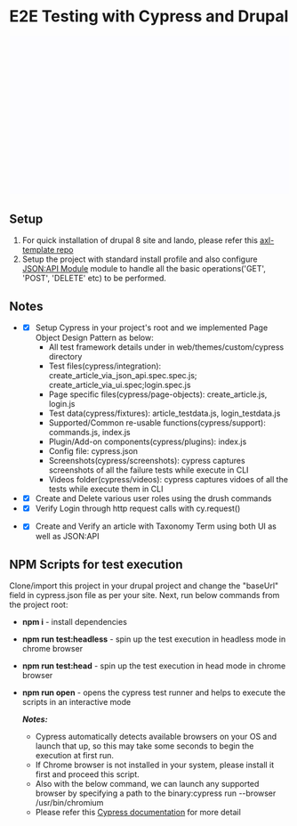 # E2E Testing with Cypress and Drupal

![Data seeding through JSON:API approach](demo-evidence/dataseeding.gif)

## Setup
1. For quick installation of drupal 8 site and lando, please refer this [axl-template repo](https://github.com/axelerant/axl-template) 
2. Setup the project with standard install profile and also configure [JSON:API Module](https://www.drupal.org/project/jsonapi) module to handle all the basic operations('GET', 'POST', 'DELETE' etc) to be performed.

## Notes

  * - [x] Setup Cypress in your project's root and we implemented Page Object Design Pattern as below:
       + All test framework details under in web/themes/custom/cypress directory
       + Test files(cypress/integration): create_article_via_json_api.spec.spec.js; create_article_via_ui.spec;login.spec.js
       + Page specific files(cypress/page-objects): create_article.js, login.js
       + Test data(cypress/fixtures): article_testdata.js, login_testdata.js
       + Supported/Common re-usable functions(cypress/support): commands.js, index.js
       + Plugin/Add-on components(cypress/plugins): index.js
       + Config file: cypress.json
       + Screenshots(cypress/screenshots): cypress captures screenshots of all the failure tests while execute in CLI
       + Videos folder(cypress/videos): cypress captures vidoes of all the tests while execute them in CLI

  * - [x] Create and Delete various user roles using the drush commands

  * - [x] Verify Login through http request calls with cy.request()
  
  * - [x] Create and Verify an article with Taxonomy Term using both UI as well as JSON:API


## NPM Scripts for test execution

Clone/import this project in your drupal project and change the "baseUrl" field in cypress.json file as per your site. Next, run below commands from the project root:
   + **npm i** - install dependencies
   + **npm run test:headless** - spin up the test execution in headless mode in chrome browser
   + **npm run test:head** - spin up the test execution in head mode in chrome browser
   + **npm run open** - opens the cypress test runner and helps to execute the scripts in an interactive mode
                                                                                                                            
     **_Notes:_**
     + Cypress automatically detects available browsers on your OS and launch that up, so this may take some seconds to begin the execution at first run.
     + If Chrome browser is not installed in your system, please install it first and proceed this script.
     + Also with the below command, we can launch any supported browser by specifying a path to the binary:cypress run --browser /usr/bin/chromium
     + Please refer this [Cypress documentation](https://docs.cypress.io/guides/guides/launching-browsers.html) for more detail




